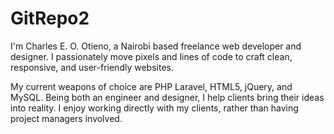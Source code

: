 GitRepo2
========
I'm Charles E. O. Otieno, a Nairobi based freelance web developer and designer. I passionately move pixels and lines of code to craft clean, responsive, and user-friendly websites.

My current weapons of choice are PHP Laravel, HTML5, jQuery, and MySQL. Being both an engineer and designer, I help clients bring their ideas into reality. I enjoy working directly with my clients, rather than having project managers involved.

